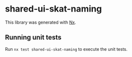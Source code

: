 # shared-ui-skat-naming

This library was generated with [Nx](https://nx.dev).

## Running unit tests

Run `nx test shared-ui-skat-naming` to execute the unit tests.
